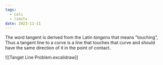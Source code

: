 ```yaml
---
tags:
  - calc
  - limits
date: 2023-11-11
---
```

The word tangent is derived from the Latin *tangens* that means "touching", Thus a tangent line to a curve is a line that touches that curve and should have the same direction of it in the point of contact.


![[Tanget Line Problem.excalidraw]]







